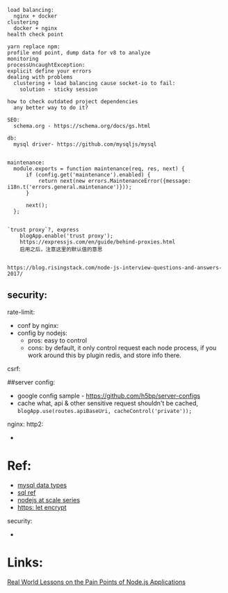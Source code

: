     
    load balancing:
      nginx + docker
    clustering
      docker + nginx
    health check point

    yarn replace npm:
    profile end point, dump data for v8 to analyze
    monitoring
    processUncaughtException:
    explicit define your errors 
    dealing with problems
      clustering + load balancing cause socket-io to fail:
        solution - sticky session

    how to check outdated project dependencies
      any better way to do it?

    SEO:
      schema.org - https://schema.org/docs/gs.html

    db:
      mysql driver- https://github.com/mysqljs/mysql


    maintenance:
      module.exports = function maintenance(req, res, next) {
          if (config.get('maintenance').enabled) {
              return next(new errors.MaintenanceError({message: i18n.t('errors.general.maintenance')}));
          }

          next();
      };


    `trust proxy`?, express
        blogApp.enable('trust proxy');
        https://expressjs.com/en/guide/behind-proxies.html
        启用之后，注意这里的默认值的意思


    https://blog.risingstack.com/node-js-interview-questions-and-answers-2017/

## security:

rate-limit:
* conf by nginx: 
* config by nodejs:
  * pros: easy to control
  * cons: by default, it only control request each node process, if you work around this by plugin redis, and store info there.

csrf:




##server config:
* google config sample - https://github.com/h5bp/server-configs
* cache what, api & other sensitive request shouldn't be cached, `blogApp.use(routes.apiBaseUri, cacheControl('private'));`

nginx:
http2:
* [](https://certsimple.com/blog/nginx-http2-load-balancing-config)
    


# Ref:
* [mysql data types](https://www.tutorialspoint.com/mysql/mysql-data-types.htm)
* [sql ref](https://www.tutorialspoint.com/sql/)
* [nodejs at scale series](https://blog.risingstack.com/node-js-at-scale-understanding-node-js-event-loop/)
* [https: let encrypt](https://my.oschina.net/u/2328699/blog/829503)

security:
* [](https://blog.risingstack.com/node-hero-node-js-security-tutorial/)


# Links:

[Real World Lessons on the Pain Points of Node.js Applications](https://www.youtube.com/watch?v=eZF1t7Cv_7o&list=LLuhDiGxQ78K0p35lrkwZLjA&index=2)


